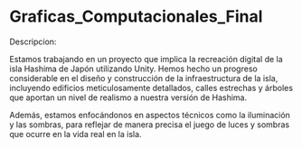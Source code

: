 # Graficas_Computacionales_Final
 
Descripcion:

Estamos trabajando en un proyecto que implica la recreación digital de la isla Hashima de Japón utilizando Unity. Hemos hecho un progreso considerable en el diseño y construcción de la infraestructura de la isla, incluyendo edificios meticulosamente detallados, calles estrechas y árboles que aportan un nivel de realismo a nuestra versión de Hashima.

Además, estamos enfocándonos en aspectos técnicos como la iluminación y las sombras, para reflejar de manera precisa el juego de luces y sombras que ocurre en la vida real en la isla.
